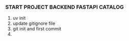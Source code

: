 

### START PROJECT BACKEND FASTAPI CATALOG  

1. uv init
2. update gitignore file
3. git init and first commit
4. 